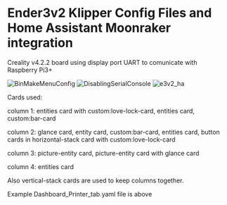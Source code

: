 # Ender3v2 Klipper Config Files and Home Assistant Moonraker integration

Creality v4.2.2 board using display port UART to comunicate with Raspberry Pi3+

![BinMakeMenuConfig](https://user-images.githubusercontent.com/50119854/140626327-e5875e38-2fc2-4e43-9f97-6341aff2be53.png)
![DisablingSerialConsole](https://user-images.githubusercontent.com/50119854/140626331-bd5ec515-b8d0-44c5-b7d2-8bf3cbc69f21.png)
![e3v2_ha](https://user-images.githubusercontent.com/50119854/168455933-99bec194-e86b-4444-9ba7-df19a433c92e.png)

Cards used:

column 1: entities card with custom:love-lock-card, entities card, custom:bar-card

column 2: glance card, entity card, custom:bar-card, entities card, button cards in horizontal-stack card with custom:love-lock-card

column 3: picture-entity card, picture-entity card with glance card

column 4: entities card


Also vertical-stack cards are used to keep columns together.

Example Dashboard_Printer_tab.yaml file is above
